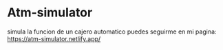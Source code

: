 # Atm-simulator
simula la funcion de un cajero automatico 
puedes seguirme en mi pagina: https://atm-simulator.netlify.app/
